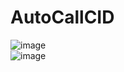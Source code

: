 # AutoCallCID

![image](https://github.com/laomms/AutoCallCID/blob/laomms/pic.png)      
![image](https://github.com/laomms/AutoCallCID/blob/laomms/skype.gif)      


